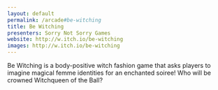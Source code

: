 ```yaml
---
layout: default
permalink: /arcade#be-witching
title: Be Witching
presenters: Sorry Not Sorry Games
website: http://w.itch.io/be-witching
images: http://w.itch.io/be-witching
---
```

Be Witching is a body-positive witch fashion game that asks players to imagine magical femme identities for an enchanted soiree! Who will be crowned Witchqueen of the Ball?
